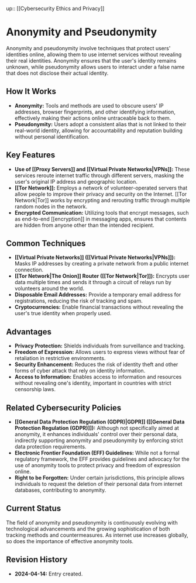 up:: [[Cybersecurity Ethics and Privacy]]
# Anonymity and Pseudonymity

Anonymity and pseudonymity involve techniques that protect users' identities online, allowing them to use internet services without revealing their real identities. Anonymity ensures that the user's identity remains unknown, while pseudonymity allows users to interact under a false name that does not disclose their actual identity.

## How It Works

- **Anonymity:** Tools and methods are used to obscure users' IP addresses, browser fingerprints, and other identifying information, effectively making their actions online untraceable back to them.
- **Pseudonymity:** Users adopt a consistent alias that is not linked to their real-world identity, allowing for accountability and reputation building without personal identification.

## Key Features

- **Use of [[Proxy Servers]] and [[Virtual Private Networks|VPNs]]:** These services reroute internet traffic through different servers, masking the user's original IP address and geographic location.
- **[[Tor Network]]:** Employs a network of volunteer-operated servers that allow people to improve their privacy and security on the Internet. [[Tor Network|Tor]] works by encrypting and rerouting traffic through multiple random nodes in the network.
- **Encrypted Communication:** Utilizing tools that encrypt messages, such as end-to-end [[encryption]] in messaging apps, ensures that contents are hidden from anyone other than the intended recipient.

## Common Techniques

- **[[Virtual Private Networks]] ([[Virtual Private Networks|VPNs]]):** Masks IP addresses by creating a private network from a public internet connection.
- **[[Tor Network|The Onion]] Router ([[Tor Network|Tor]]):** Encrypts user data multiple times and sends it through a circuit of relays run by volunteers around the world.
- **Disposable Email Addresses:** Provide a temporary email address for registrations, reducing the risk of tracking and spam.
- **Cryptocurrencies:** Enable financial transactions without revealing the user's true identity when properly used.

## Advantages

- **Privacy Protection:** Shields individuals from surveillance and tracking.
- **Freedom of Expression:** Allows users to express views without fear of retaliation in restrictive environments.
- **Security Enhancement:** Reduces the risk of identity theft and other forms of cyber attack that rely on identity information.
- **Access to Information:** Enables access to information and resources without revealing one's identity, important in countries with strict censorship laws.

## Related Cybersecurity Policies

- **[[General Data Protection Regulation (GDPR)|GDPR]] ([[General Data Protection Regulation (GDPR)]]):** Although not specifically aimed at anonymity, it enhances individuals' control over their personal data, indirectly supporting anonymity and pseudonymity by enforcing strict data protection requirements.
- **Electronic Frontier Foundation (EFF) Guidelines:** While not a formal regulatory framework, the EFF provides guidelines and advocacy for the use of anonymity tools to protect privacy and freedom of expression online.
- **Right to be Forgotten:** Under certain jurisdictions, this principle allows individuals to request the deletion of their personal data from internet databases, contributing to anonymity.

## Current Status

The field of anonymity and pseudonymity is continuously evolving with technological advancements and the growing sophistication of both tracking methods and countermeasures. As internet use increases globally, so does the importance of effective anonymity tools.

## Revision History

- **2024-04-14:** Entry created.